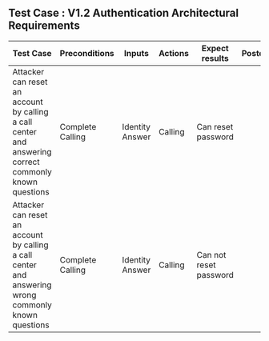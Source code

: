 ## Test Case : V1.2 Authentication Architectural Requirements

| Test Case  | Preconditions | Inputs | Actions | Expect results | Postconditions |
| ------- | ------  | ------  | ------  | ------  | ------  |
| Attacker can reset an account by calling a call center and answering correct commonly known questions  | Complete Calling  | Identity Answer |Calling | Can reset password | |
| Attacker can reset an account by calling a call center and answering wrong commonly known questions  | Complete Calling  | Identity Answer | Calling | Can not reset password | |



